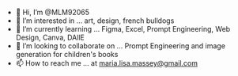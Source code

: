 - 👋 Hi, I’m @MLM92065
- 👀 I’m interested in ... art, design, french bulldogs
- 🌱 I’m currently learning ... Figma, Excel, Prompt Engineering, Web Design, Canva, DAllE
- 💞️ I’m looking to collaborate on ... Prompt Engineering and image generation for children's books
- 📫 How to reach me ... at maria.lisa.massey@gmail.com  

<!---
MLM92065/MLM92065 is a ✨ special ✨ repository because its `README.md` (this file) appears on your GitHub profile.
You can click the Preview link to take a look at your changes.
--->
